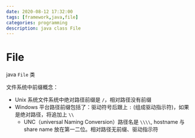 ```yaml
---
date: 2020-08-12 17:32:00
tags: [framework,java,file]
categories: programming
description: java class File
---
```


# File

java `File` 类

文件系统中前缀概念：

- Unix 系统文件系统中绝对路径前缀是 `/`，相对路径没有前缀
- Windows 平台路径前缀包括了：驱动符号后跟上 `:` (组成驱动指示符)，如果是绝对路径，将追加上 `\\`
    - UNC（universal Naming Conversion）路径名是 `\\\\`, hostname 与 share name 放在第一二位。相对路径无前缀、驱动指示符
